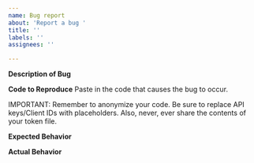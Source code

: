 ```yaml
---
name: Bug report
about: 'Report a bug '
title: ''
labels: ''
assignees: ''

---
```


**Description of Bug**
<DESCRIPTION>

**Code to Reproduce**
Paste in the code that causes the bug to occur. 

IMPORTANT: Remember to anonymize your code. Be sure to replace API keys/Client IDs with placeholders. Also, never, ever share the contents of your token file. 

**Expected Behavior**
<EXPECTED BEHAVIOR>

**Actual Behavior**
<ACTUAL BEHAVIOR>
